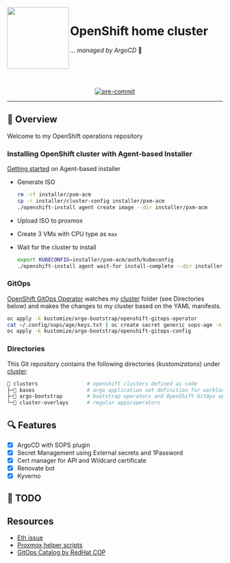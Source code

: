 <!-- markdownlint-disable MD041 -->
<img src="https://avatars.githubusercontent.com/u/792337?s=280&v=4" align="left" width="144px" height="144px"/>

# OpenShift home cluster

_... managed by ArgoCD_ :robot:

<br/>
<br/>
<br/>

<div align="center">

[![pre-commit](https://img.shields.io/badge/pre--commit-enabled?logo=pre-commit&logoColor=white&style=for-the-badge&color=brightgreen)](https://github.com/pre-commit/pre-commit)

</div>

---

## :wave: Overview

Welcome to my OpenShift operations repository

### Installing OpenShift cluster with Agent-based Installer

[Getting started](https://docs.openshift.com/container-platform/4.12/installing/installing_with_agent_based_installer/installing-with-agent-based-installer.html) on Agent-based installer

- Generate ISO

    ```bash
    rm -rf installer/pxm-acm
    cp -r installer/cluster-config installer/pxm-acm
    ./openshift-install agent create image --dir installer/pxm-acm
    ```

- Upload ISO to proxmox
- Create 3 VMs with CPU type as `max`
- Wait for the cluster to install

    ```bash
    export KUBECONFIG=installer/pxm-acm/auth/kubeconfig
    ./openshift-install agent wait-for install-complete --dir installer/pxm-acm --log-level=debug
    ```

### GitOps

[OpenShift GitOps Operator](https://docs.openshift.com/container-platform/4.12/cicd/gitops/understanding-openshift-gitops.html) watches my [cluster](./cluster/) folder (see Directories below) and makes the changes to my cluster based on the YAML manifests.

```bash
oc apply -k kustomize/argo-bootstrap/openshift-gitops-operator
cat ~/.config/sops/age/keys.txt | oc create secret generic sops-age -n openshift-gitops --from-file=keys.txt=/dev/stdin
oc apply -k kustomize/argo-bootstrap/openshift-gitops-config
```

### Directories

This Git repository contains the following directories (_kustomizatons_) under [cluster](./cluster/).

```sh
📁 clusters                # openshift clusters defined as code
├─📁 bases                 # argo application set definition for workloads
├─📁 argo-bootstrap        # bootstrap operators and OpenShift GitOps operator
└─📁 cluster-overlays      # regular apps/operators
```

## 🔍 Features

- [X] ArgoCD with SOPS plugin
- [X] Secret Management using External secrets and 1Password
- [X] Cert manager for API and Wildcard certificate
- [X] Renovate bot
- [X] Kyverno

## :hammer: TODO

## Resources

- [Eth issue](https://forum.proxmox.com/threads/e1000e-unexpected-adapter-resets.89459/)
- [Proxmox helper scripts](https://tteck.github.io/Proxmox/)
- [GitOps Catalog by RedHat COP](https://github.com/redhat-cop/gitops-catalog)
